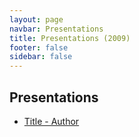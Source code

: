 ```yaml
---
layout: page
navbar: Presentations
title: Presentations (2009)
footer: false
sidebar: false
---
```


## Presentations

* [Title - Author](/files/link.zip)